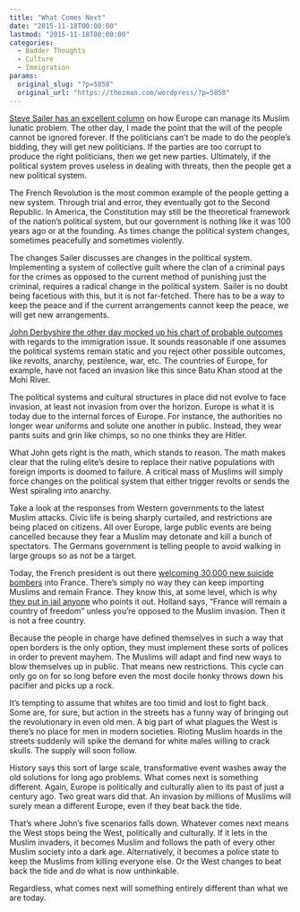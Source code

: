 ```yaml
---
title: "What Comes Next"
date: "2015-11-18T00:00:00"
lastmod: "2015-11-18T00:00:00"
categories:
  - Badder Thoughts
  - Culture
  - Immigration
params:
  original_slug: "?p=5858"
  original_url: "https://thezman.com/wordpress/?p=5858"
---
```


[Steve Sailer has an excellent
column](http://takimag.com/article/four_ways_to_save_europe_steve_sailer/print#axzz3rqiXh51B)
on how Europe can manage its Muslim lunatic problem. The other day, I
made the point that the will of the people cannot be ignored forever. If
the politicians can’t be made to do the people’s bidding, they will get
new politicians. If the parties are too corrupt to produce the right
politicians, then we get new parties. Ultimately, if the political
system proves useless in dealing with threats, then the people get a new
political system.

The French Revolution is the most common example of the people getting a
new system. Through trial and error, they eventually got to the Second
Republic. In America, the Constitution may still be the theoretical
framework of the nation’s political system, but our government is
nothing like it was 100 years ago or at the founding. As times change
the political system changes, sometimes peacefully and sometimes
violently.

The changes Sailer discusses are changes in the political system.
Implementing a system of collective guilt where the clan of a criminal
pays for the crimes as opposed to the current method of punishing just
the criminal, requires a radical change in the political system. Sailer
is no doubt being facetious with this, but it is not far-fetched. There
has to be a way to keep the peace and if the current arrangements cannot
keep the peace, we will get new arrangements.

[John Derbyshire the other day mocked up his chart of probable
outcomes](http://www.unz.com/jderbyshire/five-scenarios-for-the-white-world/)
with regards to the immigration issue. It sounds reasonable if one
assumes the political systems remain static and you reject other
possible outcomes, like revolts, anarchy, pestilence, war, etc. The
countries of Europe, for example, have not faced an invasion like this
since Batu Khan stood at the Mohi River.

The political systems and cultural structures in place did not evolve to
face invasion, at least not invasion from over the horizon. Europe is
what it is today due to the internal forces of Europe. For instance, the
authorities no longer wear uniforms and solute one another in public.
Instead, they wear pants suits and grin like chimps, so no one thinks
they are Hitler.

What John gets right is the math, which stands to reason. The math makes
clear that the ruling elite’s desire to replace their native populations
with foreign imports is doomed to failure. A critical mass of Muslims
will simply force changes on the political system that either trigger
revolts or sends the West spiraling into anarchy.

Take a look at the responses from Western governments to the latest
Muslim attacks. Civic life is being sharply curtailed, and restrictions
are being placed on citizens. All over Europe, large public events are
being cancelled because they fear a Muslim may detonate and kill a bunch
of spectators. The Germans government is telling people to avoid walking
in large groups so as not be a target.

Today, the French president is out there [welcoming 30,000 new suicide
bombers](http://abcnews.go.com/International/french-president-francois-hollande-welcomes-refugees-paris-attack/story?id=35274658)
into France. There’s simply no way they can keep importing Muslims and
remain France. They know this, at some level, which is why [they put in
jail
anyone](http://www.theguardian.com/world/2015/oct/20/marine-le-pen-trial-charged-anti-muslims-hate-speech)
who points it out. Holland says, “France will remain a country of
freedom” unless you’re opposed to the Muslim invasion. Then it is not a
free country.

Because the people in charge have defined themselves in such a way that
open borders is the only option, they must implement these sorts of
polices in order to prevent mayhem. The Muslims will adapt and find new
ways to blow themselves up in public. That means new restrictions. This
cycle can only go on for so long before even the most docile honky
throws down his pacifier and picks up a rock.

It’s tempting to assume that whites are too timid and lost to fight
back. Some are, for sure, but action in the streets has a funny way of
bringing out the revolutionary in even old men. A big part of what
plagues the West is there’s no place for men in modern societies.
Rioting Muslim hoards in the streets suddenly will spike the demand for
white males willing to crack skulls. The supply will soon follow.

History says this sort of large scale, transformative event washes away
the old solutions for long ago problems. What comes next is something
different. Again, Europe is politically and culturally alien to its past
of just a century ago. Two great wars did that. An invasion by millions
of Muslims will surely mean a different Europe, even if they beat back
the tide.

That’s where John’s five scenarios falls down. Whatever comes next means
the West stops being the West, politically and culturally. If it lets in
the Muslim invaders, it becomes Muslim and follows the path of every
other Muslim society into a dark age. Alternatively, it becomes a police
state to keep the Muslims from killing everyone else. Or the West
changes to beat back the tide and do what is now unthinkable.

Regardless, what comes next will something entirely different than what
we are today.
